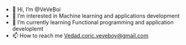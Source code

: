 - 👋 Hi, I’m @VeVeBoi
- 👀 I’m interested in Machine learning and applications development
- 🌱 I’m currently learning Functional programming and application developlemt
- 📫 How to reach me Vedad.coric.veveboy@gmail.com
